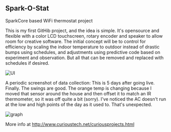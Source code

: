 ## Spark-O-Stat
SparkCore based WiFi thermostat project

This is my first GitHib project, and the idea is simple.  It's opensource and flexible with a color LCD touchscreen, rotary encoder and speaker to allow room for creative software.  The initial concept will be to control for efficiency by scaling the indoor temperature to outdoor instead of drastic bumps using schedules, and adjustments using predictive code based on experiment and observation.  But all that can be removed and replaced with schedules if desired.

![UI](http://www.curioustech.net/images/sparkostat0.jpg)

A periodic screenshot of data collection: This is 5 days after going live.  Finally.  The swings are good.  The orange temp is changing because I moved that sensor around the house and then offset it to match an IR thermometer, so it was off quite a bit (sorry).  I've noticed the AC doesn't run at the low and high points of the day as it used to.  That's unexpected.  

![graph](http://curioustech.net/images/Screenshot%202015-08-03%2000.21.21.png)

More info at http://www.curioustech.net/curiousprojects.html
